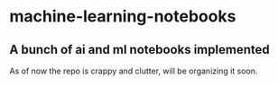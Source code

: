 # machine-learning-notebooks
## A bunch of ai and ml notebooks implemented

As of now the repo is crappy and clutter, will be organizing it soon.
